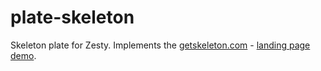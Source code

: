 # plate-skeleton

Skeleton plate for Zesty. Implements the [getskeleton.com](http://getskeleton.com/) - [landing page demo](http://getskeleton.com/examples/landing/).
